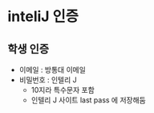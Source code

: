 # inteliJ 인증
## 학생 인증
- 이메일 : 방통대 이메일
- 비밀번호 : 인텔리 J 
    - 10지라 특수문자 포함
    - 인텔리 J 사이트 last pass 에 저장해둠